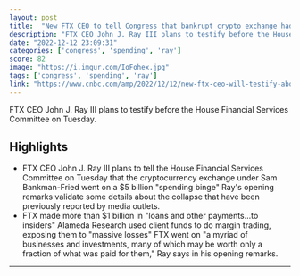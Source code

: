 ```yaml
---
layout: post
title:  "New FTX CEO to tell Congress that bankrupt crypto exchange had an 'utter failure of corporate controls'"
description: "FTX CEO John J. Ray III plans to testify before the House Financial Services Committee on Tuesday."
date: "2022-12-12 23:09:31"
categories: ['congress', 'spending', 'ray']
score: 82
image: "https://i.imgur.com/IoFohex.jpg"
tags: ['congress', 'spending', 'ray']
link: "https://www.cnbc.com/amp/2022/12/12/new-ftx-ceo-will-testify-about-utter-failure-of-corporate-controls-.html"
---
```


FTX CEO John J. Ray III plans to testify before the House Financial Services Committee on Tuesday.

## Highlights

- FTX CEO John J. Ray III plans to tell the House Financial Services Committee on Tuesday that the cryptocurrency exchange under Sam Bankman-Fried went on a $5 billion "spending binge" Ray's opening remarks validate some details about the collapse that have been previously reported by media outlets.
- FTX made more than $1 billion in "loans and other payments...to insiders" Alameda Research used client funds to do margin trading, exposing them to "massive losses" FTX went on "a myriad of businesses and investments, many of which may be worth only a fraction of what was paid for them," Ray says in his opening remarks.

---
